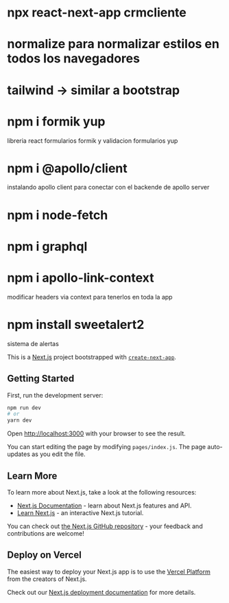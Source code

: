 # npx react-next-app crmcliente

# normalize para normalizar estilos en todos los navegadores
<link href="https://pagecdn.io/lib/normalize/8.0.1/normalize.min.css" rel="stylesheet" crossorigin="anonymous"  >

# tailwind -> similar a bootstrap
<link href="https://unpkg.com/tailwindcss@^2/dist/tailwind.min.css" rel="stylesheet">

# npm i formik yup
libreria react formularios formik y validacion formularios yup

# npm i @apollo/client
instalando apollo client para conectar con el backende de apollo server
# npm i node-fetch

# npm i graphql

# npm i apollo-link-context
modificar headers via context para tenerlos en toda la app

# npm install sweetalert2
sistema de alertas

This is a [Next.js](https://nextjs.org/) project bootstrapped with [`create-next-app`](https://github.com/vercel/next.js/tree/canary/packages/create-next-app).

## Getting Started

First, run the development server:

```bash
npm run dev
# or
yarn dev
```

Open [http://localhost:3000](http://localhost:3000) with your browser to see the result.

You can start editing the page by modifying `pages/index.js`. The page auto-updates as you edit the file.

## Learn More

To learn more about Next.js, take a look at the following resources:

- [Next.js Documentation](https://nextjs.org/docs) - learn about Next.js features and API.
- [Learn Next.js](https://nextjs.org/learn) - an interactive Next.js tutorial.

You can check out [the Next.js GitHub repository](https://github.com/vercel/next.js/) - your feedback and contributions are welcome!

## Deploy on Vercel

The easiest way to deploy your Next.js app is to use the [Vercel Platform](https://vercel.com/import?utm_medium=default-template&filter=next.js&utm_source=create-next-app&utm_campaign=create-next-app-readme) from the creators of Next.js.

Check out our [Next.js deployment documentation](https://nextjs.org/docs/deployment) for more details.
